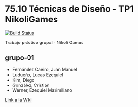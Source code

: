 # 75.10 Técnicas de Diseño - TP1 NikoliGames
 [![Build Status](https://travis-ci.org/TP0602-01/grupo-01.svg?branch=master)](https://travis-ci.org/TP0602-01/grupo-01) 

Trabajo práctico grupal - Nikoli Games

## grupo-01
* Fernández Caeiro, Juan Manuel
* Ludueño, Lucas Ezequiel
* Kim, Diego
* González, Cristian
* Werner, Ezequiel Maximiliano

[Link a la Wiki](https://github.com/TP0602-01/grupo-01/wiki)
